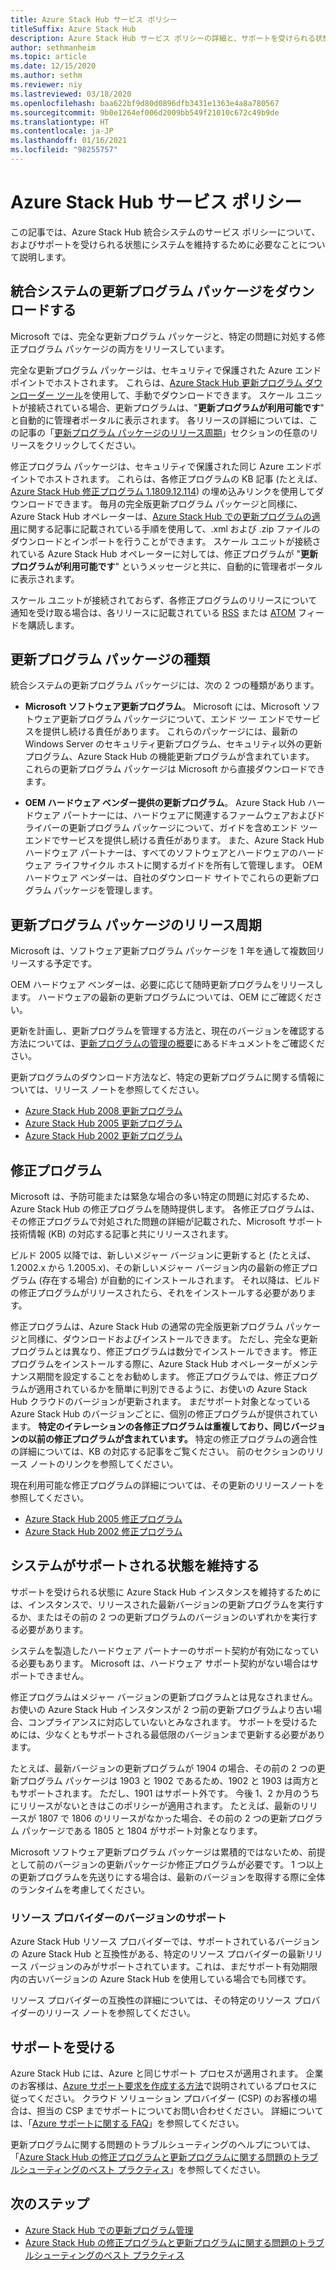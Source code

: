```yaml
---
title: Azure Stack Hub サービス ポリシー
titleSuffix: Azure Stack Hub
description: Azure Stack Hub サービス ポリシーの詳細と、サポートを受けられる状態に統合システムを維持する方法を説明します。
author: sethmanheim
ms.topic: article
ms.date: 12/15/2020
ms.author: sethm
ms.reviewer: niy
ms.lastreviewed: 03/18/2020
ms.openlocfilehash: baa622bf9d80d0896dfb3431e1363e4a8a780567
ms.sourcegitcommit: 9b0e1264ef006d2009bb549f21010c672c49b9de
ms.translationtype: HT
ms.contentlocale: ja-JP
ms.lasthandoff: 01/16/2021
ms.locfileid: "98255757"
---
```

# <a name="azure-stack-hub-servicing-policy"></a>Azure Stack Hub サービス ポリシー

この記事では、Azure Stack Hub 統合システムのサービス ポリシーについて、およびサポートを受けられる状態にシステムを維持するために必要なことについて説明します。

## <a name="download-update-packages-for-integrated-systems"></a>統合システムの更新プログラム パッケージをダウンロードする

Microsoft では、完全な更新プログラム パッケージと、特定の問題に対処する修正プログラム パッケージの両方をリリースしています。

完全な更新プログラム パッケージは、セキュリティで保護された Azure エンドポイントでホストされます。 これらは、[Azure Stack Hub 更新プログラム ダウンローダー ツール](https://aka.ms/azurestackupdatedownload)を使用して、手動でダウンロードできます。 スケール ユニットが接続されている場合、更新プログラムは、"**更新プログラムが利用可能です**" と自動的に管理者ポータルに表示されます。 各リリースの詳細については、この記事の「[更新プログラム パッケージのリリース周期](#update-package-release-cadence)」セクションの任意のリリースをクリックしてください。

修正プログラム パッケージは、セキュリティで保護された同じ Azure エンドポイントでホストされます。 これらは、各修正プログラムの KB 記事 (たとえば、[Azure Stack Hub 修正プログラム 1.1809.12.114](https://support.microsoft.com/help/4481548/azure-stack-hotfix-1-1809-12-114)) の埋め込みリンクを使用してダウンロードできます。 毎月の完全版更新プログラム パッケージと同様に、Azure Stack Hub オペレーターは、[Azure Stack Hub での更新プログラムの適用](azure-stack-apply-updates.md)に関する記事に記載されている手順を使用して、.xml および .zip ファイルのダウンロードとインポートを行うことができます。 スケール ユニットが接続されている Azure Stack Hub オペレーターに対しては、修正プログラムが "**更新プログラムが利用可能です**" というメッセージと共に、自動的に管理者ポータルに表示されます。

スケール ユニットが接続されておらず、各修正プログラムのリリースについて通知を受け取る場合は、各リリースに記載されている [RSS](https://support.microsoft.com/app/content/api/content/feeds/sap/en-us/32d322a8-acae-202d-e9a9-7371dccf381b/rss) または [ATOM](https://support.microsoft.com/app/content/api/content/feeds/sap/en-us/32d322a8-acae-202d-e9a9-7371dccf381b/atom) フィードを購読します。

## <a name="update-package-types"></a>更新プログラム パッケージの種類

統合システムの更新プログラム パッケージには、次の 2 つの種類があります。

- **Microsoft ソフトウェア更新プログラム**。 Microsoft には、Microsoft ソフトウェア更新プログラム パッケージについて、エンド ツー エンドでサービスを提供し続ける責任があります。 これらのパッケージには、最新の Windows Server のセキュリティ更新プログラム、セキュリティ以外の更新プログラム、Azure Stack Hub の機能更新プログラムが含まれています。 これらの更新プログラム パッケージは Microsoft から直接ダウンロードできます。

- **OEM ハードウェア ベンダー提供の更新プログラム**。 Azure Stack Hub ハードウェア パートナーには、ハードウェアに関連するファームウェアおよびドライバーの更新プログラム パッケージについて、ガイドを含めエンド ツー エンドでサービスを提供し続ける責任があります。 また、Azure Stack Hub ハードウェア パートナーは、すべてのソフトウェアとハードウェアのハードウェア ライフサイクル ホストに関するガイドを所有して管理します。 OEM ハードウェア ベンダーは、自社のダウンロード サイトでこれらの更新プログラム パッケージを管理します。

## <a name="update-package-release-cadence"></a>更新プログラム パッケージのリリース周期

Microsoft は、ソフトウェア更新プログラム パッケージを 1 年を通して複数回リリースする予定です。

OEM ハードウェア ベンダーは、必要に応じて随時更新プログラムをリリースします。 ハードウェアの最新の更新プログラムについては、OEM にご確認ください。

更新を計画し、更新プログラムを管理する方法と、現在のバージョンを確認する方法については、[更新プログラムの管理の概要](azure-stack-updates.md)にあるドキュメントをご確認ください。

更新プログラムのダウンロード方法など、特定の更新プログラムに関する情報については、リリース ノートを参照してください。

- [Azure Stack Hub 2008 更新プログラム](./release-notes.md?preserve-view=true&view=azs-2008)
- [Azure Stack Hub 2005 更新プログラム](./release-notes.md?preserve-view=true&view=azs-2005)
- [Azure Stack Hub 2002 更新プログラム](./release-notes.md?preserve-view=true&view=azs-2002)

## <a name="hotfixes"></a>修正プログラム

Microsoft は、予防可能または緊急な場合の多い特定の問題に対応するため、Azure Stack Hub の修正プログラムを随時提供します。 各修正プログラムは、その修正プログラムで対処された問題の詳細が記載された、Microsoft サポート技術情報 (KB) の対応する記事と共にリリースされます。

ビルド 2005 以降では、新しいメジャー バージョンに更新すると (たとえば、1.2002.x から 1.2005.x)、その新しいメジャー バージョン内の最新の修正プログラム (存在する場合) が自動的にインストールされます。 それ以降は、ビルドの修正プログラムがリリースされたら、それをインストールする必要があります。

修正プログラムは、Azure Stack Hub の通常の完全版更新プログラム パッケージと同様に、ダウンロードおよびインストールできます。 ただし、完全な更新プログラムとは異なり、修正プログラムは数分でインストールできます。 修正プログラムをインストールする際に、Azure Stack Hub オペレーターがメンテナンス期間を設定することをお勧めします。 修正プログラムでは、修正プログラムが適用されているかを簡単に判別できるように、お使いの Azure Stack Hub クラウドのバージョンが更新されます。 まだサポート対象となっている Azure Stack Hub のバージョンごとに、個別の修正プログラムが提供されています。 **特定のイテレーションの各修正プログラムは重複しており、同じバージョンの以前の修正プログラムが含まれています。** 特定の修正プログラムの適合性の詳細については、KB の対応する記事をご覧ください。 前のセクションのリリース ノートのリンクを参照してください。

現在利用可能な修正プログラムの詳細については、その更新のリリースノートを参照してください。

- [Azure Stack Hub 2005 修正プログラム](./release-notes.md?preserve-view=true&view=azs-2005#hotfixes)
- [Azure Stack Hub 2002 修正プログラム](./release-notes.md?preserve-view=true&view=azs-2002#hotfixes-1)

## <a name="keep-your-system-under-support"></a>システムがサポートされる状態を維持する

サポートを受けられる状態に Azure Stack Hub インスタンスを維持するためには、インスタンスで、リリースされた最新バージョンの更新プログラムを実行するか、またはその前の 2 つの更新プログラムのバージョンのいずれかを実行する必要があります。

システムを製造したハードウェア パートナーのサポート契約が有効になっている必要もあります。 Microsoft は、ハードウェア サポート契約がない場合はサポートできません。

修正プログラムはメジャー バージョンの更新プログラムとは見なされません。 お使いの Azure Stack Hub インスタンスが 2 つ前の更新プログラムより古い場合、コンプライアンスに対応していないとみなされます。 サポートを受けるためには、少なくともサポートされる最低限のバージョンまで更新する必要があります。

たとえば、最新バージョンの更新プログラムが 1904 の場合、その前の 2 つの更新プログラム パッケージは 1903 と 1902 であるため、1902 と 1903 は両方ともサポートされます。 ただし、1901 はサポート外です。 今後 1、2 か月のうちにリリースがないときはこのポリシーが適用されます。 たとえば、最新のリリースが 1807 で 1806 のリリースがなかった場合、その前の 2 つの更新プログラム パッケージである 1805 と 1804 がサポート対象となります。

Microsoft ソフトウェア更新プログラム パッケージは累積的ではないため、前提として前のバージョンの更新パッケージか修正プログラムが必要です。 1 つ以上の更新プログラムを先送りにする場合は、最新のバージョンを取得する際に全体のランタイムを考慮してください。

### <a name="resource-provider-version-support"></a>リソース プロバイダーのバージョンのサポート

Azure Stack Hub リソース プロバイダーでは、サポートされているバージョンの Azure Stack Hub と互換性がある、特定のリソース プロバイダーの最新リリース バージョンのみがサポートされています。これは、まだサポート有効期限内の古いバージョンの Azure Stack Hub を使用している場合でも同様です。

リソース プロバイダーの互換性の詳細については、その特定のリソース プロバイダーのリリース ノートを参照してください。

## <a name="get-support"></a>サポートを受ける

Azure Stack Hub には、Azure と同じサポート プロセスが適用されます。 企業のお客様は、[Azure サポート要求を作成する方法](/azure/azure-supportability/how-to-create-azure-support-request)で説明されているプロセスに従ってください。 クラウド ソリューション プロバイダー (CSP) のお客様の場合は、担当の CSP までサポートについてお問い合わせください。 詳細については、「[Azure サポートに関する FAQ](https://azure.microsoft.com/support/faq/)」を参照してください。

更新プログラムに関する問題のトラブルシューティングのヘルプについては、「[Azure Stack Hub の修正プログラムと更新プログラムに関する問題のトラブルシューティングのベスト プラクティス](azure-stack-troubleshooting.md)」を参照してください。

## <a name="next-steps"></a>次のステップ

- [Azure Stack Hub での更新プログラム管理](azure-stack-updates.md)
- [Azure Stack Hub の修正プログラムと更新プログラムに関する問題のトラブルシューティングのベスト プラクティス](azure-stack-troubleshooting.md)